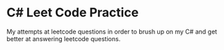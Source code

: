 # C# Leet Code Practice

My attempts at leetcode questions in order to brush up on my C# and get better at answering leetcode questions.

